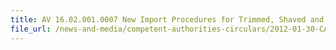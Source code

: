 ```yaml
---
title: AV 16.02.001.0007 New Import Procedures for Trimmed, Shaved and Polished Coconuts 
file_url: /news-and-media/competent-authorities-circulars/2012-01-30-CA.pdf
---
```

